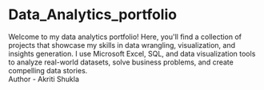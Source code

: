 # Data_Analytics_portfolio
Welcome to my data analytics portfolio! Here, you'll find a collection of projects that showcase my skills in data wrangling, visualization, and insights generation. I use Microsoft Excel, SQL, and data visualization tools to analyze real-world datasets, solve business problems, and create compelling data stories.
<br>
Author - Akriti Shukla
